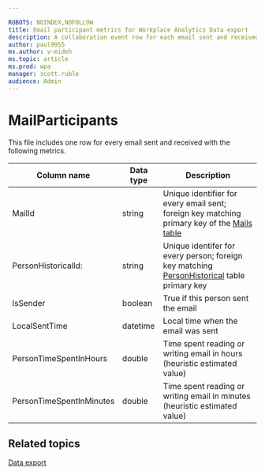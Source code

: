 ```yaml
---

ROBOTS: NOINDEX,NOFOLLOW
title: Email participant metrics for Workplace Analytics Data export
description: A collaboration event row for each email sent and received
author: paul9955
ms.author: v-mideh
ms.topic: article
ms.prod: wpa
manager: scott.ruble
audience: Admin
---
```


# MailParticipants

This file includes one row for every email sent and received with the following metrics.
  
|Column name|Data type|Description|
|-----------------|---------------|-----------------|
|MailId|string|Unique identifier for every email sent; foreign key matching primary key of the [Mails table](./mails.md)|
|PersonHistoricalId:|string|Unique identifer for every person; foreign key matching [PersonHistorical](./PersonHistorical.md) table primary key|  
|IsSender|boolean|True if this person sent the email|
|LocalSentTime|datetime|Local time when the email was sent|
|PersonTimeSpentInHours|double|Time spent reading or writing email in hours (heuristic estimated value)|
|PersonTimeSpentInMinutes|double|Time spent reading or writing email in minutes (heuristic estimated value)|

## Related topics

[Data export](./data-access.md)